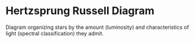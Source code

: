 # Hertzsprung Russell Diagram

Diagram organizing stars by the amount (luminosity) and characteristics of light (spectral classification) they admit.

